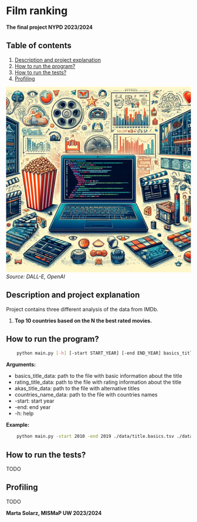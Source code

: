 # Film ranking

**The final project NYPD 2023/2024**

## Table of contents

1. [Description and project explanation](#description-and-project-explanation)
2. [How to run the program?](#how-to-run-the-program)
3. [How to run the tests?](#how-to-run-the-tests)
4. [Profiling](#profiling)

![img](img.webp)
*Source: DALL-E, OpenAI*

## Description and project explanation

Project contains three different analysis of the data from IMDb.

1. **Top 10 countries based on the N the best rated movies.**

## How to run the program?

```bash
    python main.py [-h] [-start START_YEAR] [-end END_YEAR] basics_title_data rating_title_data akas_title_data countries_name_data
```

**Arguments:**

- basics_title_data: path to the file with basic information about the title
- rating_title_data: path to the file with rating information about the title
- akas_title_data: path to the file with alternative titles
- countries_name_data: path to the file with countries names
- -start: start year
- -end: end year
- -h: help

**Example:**

```bash
    python main.py -start 2010 -end 2019 ./data/title.basics.tsv ./data/title.ratings.tsv ./data/title.akas.tsv ./data/countries.csv
```

## How to run the tests?

TODO

## Profiling

TODO

**Marta Solarz, MISMaP UW 2023/2024**